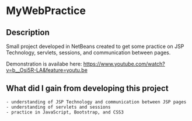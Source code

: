 # MyWebPractice

## Description

Small project developed in NetBeans created to get some practice on JSP Technology, servlets, sessions, and communication between pages.

Demonstration is availabe here: https://www.youtube.com/watch?v=b__Osi5R-LA&feature=youtu.be

## What did I gain from developing this project

    - understanding of JSP Technology and communication between JSP pages
    - understanding of servlets and sessions
    - practice in JavaScript, Bootstrap, and CSS3
    
         
 
